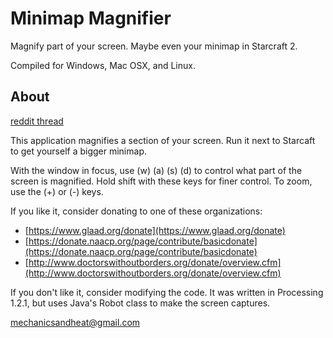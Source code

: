 # Minimap Magnifier

Magnify part of your screen.  Maybe even your minimap in Starcraft 2.

Compiled for Windows, Mac OSX, and Linux.

## About

[reddit thread](http://www.reddit.com/r/starcraft/comments/gz2cb/i_took_20_minutes_to_make_a_minimap_magnifier_and/)

This application magnifies a section of your screen.  Run it next to Starcaft to get yourself a bigger minimap.

With the window in focus, use (w) (a) (s) (d) to control what part of the screen is magnified.  Hold shift with these keys for finer control.  To zoom, use the (+) or (-) keys.

If you like it, consider donating to one of these organizations:

- [https://www.glaad.org/donate](https://www.glaad.org/donate)
- [https://donate.naacp.org/page/contribute/basicdonate](https://donate.naacp.org/page/contribute/basicdonate)
- [http://www.doctorswithoutborders.org/donate/overview.cfm](http://www.doctorswithoutborders.org/donate/overview.cfm)


If you don't like it, consider modifying the code.  It was written in Processing 1.2.1, but uses Java's Robot class to make the screen captures.



mechanicsandheat@gmail.com